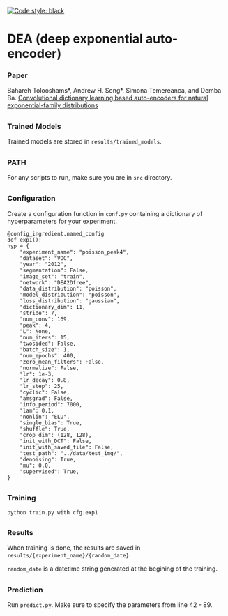 [![Code style: black](https://img.shields.io/badge/code%20style-black-000000.svg)](https://github.com/ambv/black)

# DEA (deep exponential auto-encoder)

### Paper

Bahareh Tolooshams*, Andrew H. Song*, Simona Temereanca, and Demba Ba. [Convolutional dictionary learning based auto-encoders for natural exponential-family distributions](https://proceedings.icml.cc/static/paper_files/icml/2020/5733-Paper.pdf)

##
### Trained Models

Trained models are stored in `results/trained_models`.

##
### PATH

For any scripts to run, make sure you are in `src` directory.

##
### Configuration


Create a configuration function in `conf.py` containing a dictionary of hyperparameters for your experiment.

```
@config_ingredient.named_config
def exp1():
hyp = {
    "experiment_name": "poisson_peak4",
    "dataset": "VOC",
    "year": "2012",
    "segmentation": False,
    "image_set": "train",
    "network": "DEA2Dfree",
    "data_distribution": "poisson",
    "model_distribution": "poisson",
    "loss_distribution": "gaussian",
    "dictionary_dim": 11,
    "stride": 7,
    "num_conv": 169,
    "peak": 4,
    "L": None,
    "num_iters": 15,
    "twosided": False,
    "batch_size": 1,
    "num_epochs": 400,
    "zero_mean_filters": False,
    "normalize": False,
    "lr": 1e-3,
    "lr_decay": 0.8,
    "lr_step": 25,
    "cyclic": False,
    "amsgrad": False,
    "info_period": 7000,
    "lam": 0.1,
    "nonlin": "ELU",
    "single_bias": True,
    "shuffle": True,
    "crop_dim": (128, 128),
    "init_with_DCT": False,
    "init_with_saved_file": False,
    "test_path": "../data/test_img/",
    "denoising": True,
    "mu": 0.0,
    "supervised": True,
}
```

##
### Training

`python train.py with cfg.exp1`

##
### Results

When training is done, the results are saved in `results/{experiment_name}/{random_date}`.

`random_date` is a datetime string generated at the begining of the training.

##
### Prediction

Run `predict.py`. Make sure to specify the parameters from line 42 - 89.

